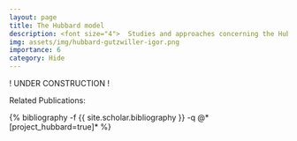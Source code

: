 ```yaml
---
layout: page
title: The Hubbard model 
description: <font size="4">  Studies and approaches concerning the Hubbard model</font>
img: assets/img/hubbard-gutzwiller-igor.png
importance: 6
category: Hide
---
```


! UNDER CONSTRUCTION ! <br>



Related Publications: 
<div class="publications">
    {% bibliography -f {{ site.scholar.bibliography }} -q @*[project_hubbard=true]* %}
</div>
